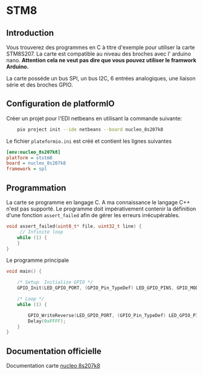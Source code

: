 ﻿# STM8

## Introduction
Vous trouverez des programmes en C à titre d'exemple  pour utiliser la carte STM8S207.
La carte est compatible au niveau des broches avec l' arduino nano. **Attention cela ne veut pas dire que vous pouvez utiliser le framwork Arduino.** 

La carte posséde un bus SPI, un bus I2C, 6 entrées analogiques, une liaison série et des broches GPIO.

## Configuration de platformIO

Créer un projet pour l'EDI netbeans en utilisant la commande suivante:
```bash
	pio project init --ide netbeans --board nucleo_8s207k8
```
Le fichier `plateformio.ini` est créé et contient les lignes suivantes
```ini
[env:nucleo_8s207k8]
platform = ststm8
board = nucleo_8s207k8
framework = spl
``` 
## Programmation

La carte se programme en langage C. A ma connaissance le langage C++ n'est pas supporté.
Le programme doit impérativement contenir la définition d'une fonction `assert_failed` afin de gérer les erreurs irrécupérables. 
```c
void assert_failed(uint8_t* file, uint32_t line) {
     // Infinite loop 
    while (1) {
    }
}
```
Le programme principale
```c
void main() {

    /* Setup  Initialize GPIO */
    GPIO_Init(LED_GPIO_PORT, (GPIO_Pin_TypeDef) LED_GPIO_PINS, GPIO_MODE_OUT_PP_LOW_FAST);

    /* Loop */
    while (1) {

        GPIO_WriteReverse(LED_GPIO_PORT, (GPIO_Pin_TypeDef) LED_GPIO_PINS); // Toggles Led builtin
        Delay(0xFFFF);
    }
}
```

## Documentation officielle

Documentation carte [nucleo 8s207k8](https://www.st.com/en/evaluation-tools/nucleo-8s207k8.html#documentation)


